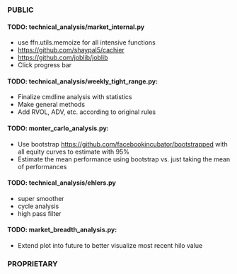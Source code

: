 ### PUBLIC

#### TODO: technical_analysis/market_internal.py
* use ffn.utils.memoize for all intensive functions
* https://github.com/shaypal5/cachier
* https://github.com/joblib/joblib
* Click progress bar

#### TODO: technical_analysis/weekly_tight_range.py:
* Finalize cmdline analysis with statistics
* Make general methods
* Add RVOL, ADV, etc. according to original rules

#### TODO: monter_carlo_analysis.py:
* Use bootstrap https://github.com/facebookincubator/bootstrapped with all equity curves to estimate with 95%
* Estimate the mean performance using bootstrap vs. just taking the mean of performances

#### TODO: technical_analysis/ehlers.py
* super smoother
* cycle analysis
* high pass filter

#### TODO: market_breadth_analysis.py:
* Extend plot into future to better visualize most recent hilo value


### PROPRIETARY
